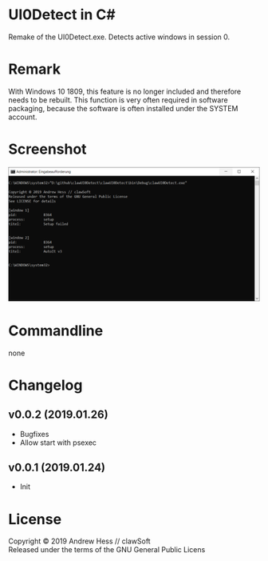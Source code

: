 # UI0Detect in C#
Remake of the UI0Detect.exe. Detects active windows in session 0.

# Remark

With Windows 10 1809, this feature is no longer included and therefore needs to be rebuilt.
This function is very often required in software packaging, because the software is often installed under the SYSTEM account.

# Screenshot

![screen](docs/images/screen.png?raw=true "clawmonui")

# Commandline

none

# Changelog

## v0.0.2 (2019.01.26)

- Bugfixes
- Allow start with psexec

## v0.0.1 (2019.01.24)

- Init

# License
Copyright © 2019 Andrew Hess // clawSoft<br>
Released under the terms of the GNU General Public Licens

